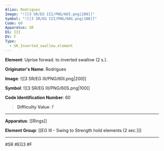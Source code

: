 ```yaml
---
Alias: Rodrigues
Image: "![[3 SR/EG III/PNG/60I.png|200]]"
Symbol: "![[3 SR/EG III/PNG/60S.png|100]]"
Code: 60
Apparatus: SR
EG: III
DV: F
Type:
  - SR_Inverted_swallow_element
---
```

**Element**: Uprise forwad. to inverted swallow (2 s.).

**Originator's Name**: Rodrigues

**Image**:
![[3 SR/EG III/PNG/60I.png|200]]

**Symbol**:
![[3 SR/EG III/PNG/60S.png|100]]

**Code Identification Number**: 60

>**Difficulty Value**: F

___
**Apparatus**: [[Rings]]

**Element Group**: [[EG III - Swing to Strength hold elements (2 sec.)]]
___
#SR #EG3 #F
